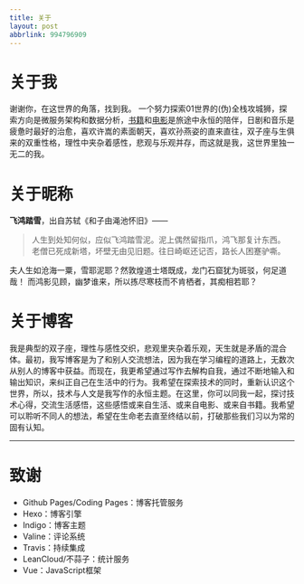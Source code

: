 ```yaml
---
title: 关于
layout: post
abbrlink: 994796909
---
```

# 关于我
谢谢你，在这世界的角落，找到我。
一个努力探索01世界的(伪)全栈攻城狮，探索方向是微服务架构和数据分析，[书籍](https://blog.yuanpei.me/books)和[电影](https://blog.yuanpei.me/movies)是旅途中永恒的陪伴，日剧和音乐是疲惫时最好的治愈，喜欢许嵩的素面朝天，喜欢孙燕姿的直来直往，双子座与生俱来的双重性格，理性中夹杂着感性，悲观与乐观并存，而这就是我，这世界里独一无二的我。

# 关于昵称
**飞鸿踏雪**，出自苏轼《和子由渑池怀旧》——
> 人生到处知何似，应似飞鸿踏雪泥。泥上偶然留指爪，鸿飞那复计东西。
> 老僧已死成新塔，坏壁无由见旧题。往日崎岖还记否，路长人困蹇驴嘶。

夫人生如沧海一粟，雪耶泥耶？然敦煌道士塔既成，龙门石窟犹为斑驳，何足道哉！
而鸿影见顾，幽梦谁来，所以拣尽寒枝而不肯栖者，其痴相若耶？

# 关于博客
我是典型的双子座，理性与感性交织，悲观里夹杂着乐观，天生就是矛盾的混合体。最初，我写博客是为了和别人交流想法，因为我在学习编程的道路上，无数次从别人的博客中获益。而现在，我更希望通过写作去解构自我，通过不断地输入和输出知识，来纠正自己在生活中的行为。我希望在探索技术的同时，重新认识这个世界，所以，技术与人文是我写作的永恒主题。在这里，你可以同我一起，探讨技术心得，交流生活感悟，这些感悟或来自生活、或来自电影、或来自书籍。我希望可以聆听不同人的想法，希望在生命老去直至终结以前，打破那些我们习以为常的固有认知。
****
# 致谢
-  Github Pages/Coding Pages：博客托管服务
-  Hexo：博客引擎
-  Indigo：博客主题
-  Valine：评论系统
-  Travis：持续集成
-  LeanCloud/不蒜子：统计服务
-  Vue：JavaScript框架